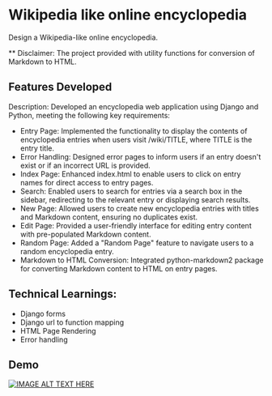 # Wikipedia like online encyclopedia
Design a Wikipedia-like online encyclopedia.

** Disclaimer: The project provided with utility functions for conversion of Markdown to HTML. 

## Features Developed

Description: Developed an encyclopedia web application using Django and Python, meeting the following key requirements:

- Entry Page: Implemented the functionality to display the contents of encyclopedia entries when users visit /wiki/TITLE, where TITLE is the entry title.
- Error Handling: Designed error pages to inform users if an entry doesn't exist or if an incorrect URL is provided.
- Index Page: Enhanced index.html to enable users to click on entry names for direct access to entry pages.
- Search: Enabled users to search for entries via a search box in the sidebar, redirecting to the relevant entry or displaying search results.
- New Page: Allowed users to create new encyclopedia entries with titles and Markdown content, ensuring no duplicates exist.
- Edit Page: Provided a user-friendly interface for editing entry content with pre-populated Markdown content.
- Random Page: Added a "Random Page" feature to navigate users to a random encyclopedia entry.
- Markdown to HTML Conversion: Integrated python-markdown2 package for converting Markdown content to HTML on entry pages.

## Technical Learnings:

- Django forms
- Django url to function mapping
- HTML Page Rendering
- Error handling

## Demo

[![IMAGE ALT TEXT HERE](https://img.youtube.com/vi/8GotRzBqKZ0/0.jpg)](https://www.youtube.com/watch?v=8GotRzBqKZ0)

